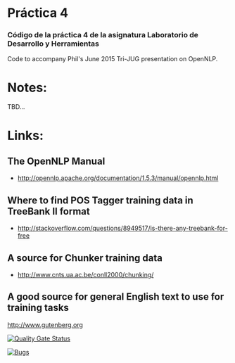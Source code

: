 # Práctica 4
### Código de la práctica 4 de la asignatura Laboratorio de Desarrollo y Herramientas

Code to accompany Phil's June 2015 Tri-JUG presentation
on OpenNLP.

# Notes:

TBD...

# Links:

## The OpenNLP Manual
* http://opennlp.apache.org/documentation/1.5.3/manual/opennlp.html

## Where to find POS Tagger training data in TreeBank II format
* http://stackoverflow.com/questions/8949517/is-there-any-treebank-for-free

## A source for Chunker training data
* http://www.cnts.ua.ac.be/conll2000/chunking/

## A good source for general English text to use for training tasks
http://www.gutenberg.org

[![Quality Gate Status](https://sonarcloud.io/api/project_badges/measure?project=StevenRguez_LDyH-PR4&metric=alert_status)](https://sonarcloud.io/summary/new_code?id=StevenRguez_LDyH-PR4)

[![Bugs](https://sonarcloud.io/api/project_badges/measure?project=StevenRguez_LDyH-PR4&metric=bugs)](https://sonarcloud.io/summary/new_code?id=StevenRguez_LDyH-PR4)
